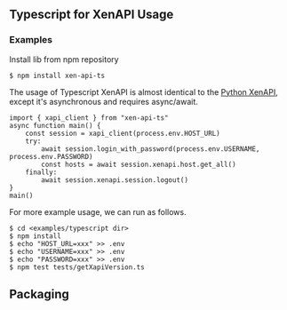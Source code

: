 ## Typescript for XenAPI Usage

### Examples
Install lib from npm repository
```
$ npm install xen-api-ts
```

The usage of Typescript XenAPI is almost identical to the [Python XenAPI](https://xapi-project.github.io/xen-api/usage.html), except it's asynchronous and requires async/await.
```
import { xapi_client } from "xen-api-ts"
async function main() {
    const session = xapi_client(process.env.HOST_URL)
    try:
        await session.login_with_password(process.env.USERNAME, process.env.PASSWORD)
        const hosts = await session.xenapi.host.get_all()
    finally:
        await session.xenapi.session.logout()
}
main()
```

For more example usage, we can run as follows.
```
$ cd <examples/typescript dir>
$ npm install
$ echo "HOST_URL=xxx" >> .env
$ echo "USERNAME=xxx" >> .env
$ echo "PASSWORD=xxx" >> .env
$ npm test tests/getXapiVersion.ts
```

## Packaging
